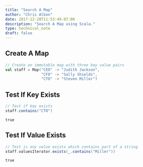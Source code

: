 ```yaml
---
title: "Search A Map"
author: "Chris Albon"
date: 2017-12-20T11:53:49-07:00
description: "Search A Map using Scala."
type: technical_note
draft: false
---
```

## Create A Map


```scala
// Create an immutable map with three key value pairs
val staff = Map("CEO" -> "Judith Jackson", 
                "CFO" -> "Sally Shields",
                "CTO" -> "Steven Miller")
```

## Test If Key Exists


```scala
// Test if key exists
staff.contains("CTO")
```




    true



## Test If Value Exists


```scala
// Test is any value exists which contains part of a string
staff.valuesIterator.exists(_.contains("Miller"))
```




    true


